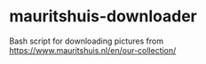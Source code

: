 # mauritshuis-downloader
Bash script for downloading pictures from https://www.mauritshuis.nl/en/our-collection/
